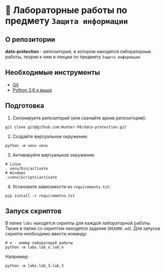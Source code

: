 # :closed_lock_with_key: Лабораторные работы по предмету `Защита информации`

## О репозитории
**data-protection** - репозиторий, в котором находятся лабораторные работы, теория к ним и лекции по предмету `Защита информации`

## Необходимые инструменты
- [Git](https://git-scm.com/downloads)
- [Python 3.6 и выше](https://www.python.org/downloads/)

 ## Подготовка
1. Склонируете репозиторий (или скачайте архив репозитория):
```shell
git clone git@github.com:Hunter-99/data-protection.git
```
2. Создайте виртуальное окружение:
```shell
python -m venv venv
```
3. Активируйте виртуальное окружение:
```shell
# Linux
. venv/bin/activate
# Windows
.\venv\Scripts\activate
```
4. Установите зависимости из `requirements.txt`:
```shell
pip isntall -r requiremetns.txt
```

## Запуск скриптов
В папке `labs` находятся скрипты для каждой лабораторной работы. Также в папке со скриптом находятся задания (`README.md`).
Для запуска скрипта необходимо ввести команду:
```shell
# n - номер лабораторой работы
python -m labs.lab_n.lab_n
```
Например:
```shell
python -m labs.lab_3.lab_3
```
